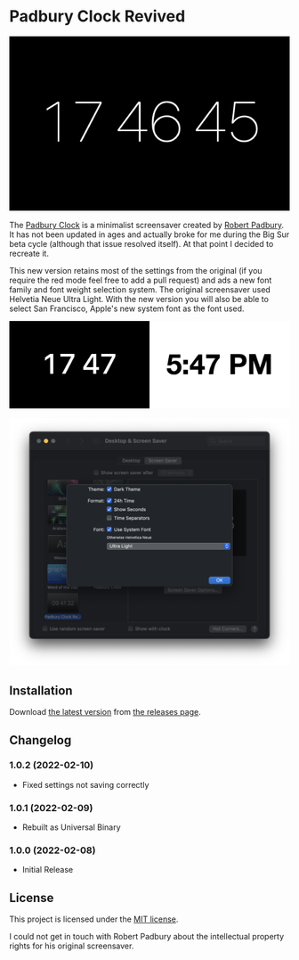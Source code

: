 # Padbury Clock Revived

![screenshot](screenshots/screenshot-0.png)

The [Padbury Clock](https://padbury.app) is a minimalist screensaver created by [Robert Padbury](https://twitter.com/Padbury).
It has not been updated in ages and actually broke for me during the Big Sur beta cycle (although that issue resolved itself).
At that point I decided to recreate it.

This new version retains most of the settings from the original (if you require the red mode feel free to add a pull request) and ads a new font family and font weight selection system.
The original screensaver used Helvetia Neue Ultra Light.
With the new version you will also be able to select San Francisco, Apple's new system font as the font used.

<img src="screenshots/screenshot-1.png" width=50%><img src="screenshots/screenshot-2.png" width=50%>

![settings](screenshots/settings.png)
## Installation

Download [the latest version](https://github.com/Kamik423/Padbury-Clock-Revived/releases/latest/download/Padbury.Clock.Revived.saver.zip) from [the releases page](https://github.com/Kamik423/Padbury-Clock-Revived/releases).

## Changelog

### 1.0.2 (2022-02-10)

* Fixed settings not saving correctly

### 1.0.1 (2022-02-09)

* Rebuilt as Universal Binary

### 1.0.0 (2022-02-08)

* Initial Release

## License

This project is licensed under the [MIT license](LICENSE.md).

I could not get in touch with Robert Padbury about the intellectual property rights for his original screensaver.